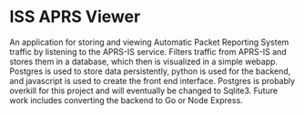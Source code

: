 # ISS APRS Viewer

An application for storing and viewing Automatic Packet Reporting System traffic by listening to the APRS-IS service. Filters traffic from APRS-IS and stores them in a database, which then is visualized in a simple webapp. Postgres is used to store data persistently, python is used for the backend, and javascript is used to create the front end interface. Postgres is probably overkill for this project and will eventually be changed to Sqlite3. Future work includes converting the backend to Go or Node Express.
